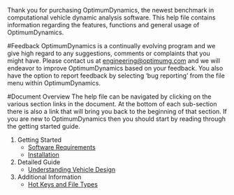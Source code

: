 Thank you for purchasing OptimumDynamics, the newest benchmark in computational vehicle dynamic analysis software. This help file contains information regarding the features, functions and general usage of OptimumDynamics.

#Feedback
OptimumDynamics is a continually evolving program and we give high regard to any suggestions, comments or complaints that you might have. Please contact us at engineering@optimumg.com and we will endeavor to improve OptimumDynamics based on your feedback. You also have the option to report feedback by selecting ‘bug reporting’ from the file menu within OptimumDynamics. 

#Document Overview
The help file can be navigated by clicking on the various section links in the document. At the bottom of each sub-section there is also a link that will bring you back to the beginning of that section. If you are new to OptimumDynamics then you should start by reading through the getting started guide.

1. Getting Started
    * [Software Requirements](1_Getting_Started/1_Software_Requirements.md)
    * [Installation](1_Getting_Started/2_Installation.md)
2. Detailed Guide
    * [Understanding Vehicle Design](2_Detailed_Guide/1_Understanding_Vehicle_Design.md)
3. Additional Information
    * [Hot Keys and File Types](3_Additional_Information/1_Hot_Keys_and_File_Types.md)
